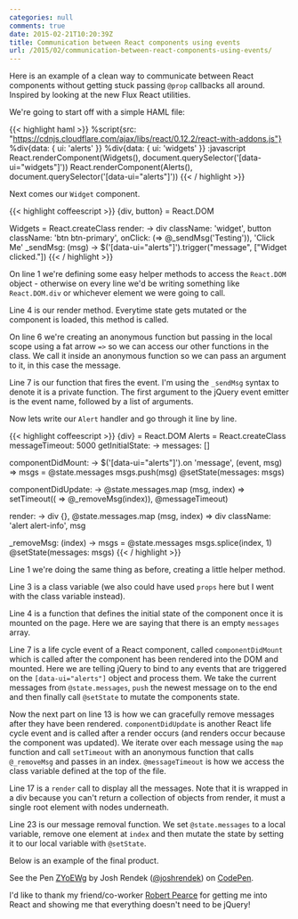 ```yaml
---
categories: null
comments: true
date: 2015-02-21T10:20:39Z
title: Communication between React components using events
url: /2015/02/communication-between-react-components-using-events/
---
```


Here is an example of a clean way to communicate between React components without getting stuck passing `@prop` callbacks all around. Inspired by looking at the new Flux React utilities.

We're going to start off with a simple HAML file:

{{< highlight haml >}}
%script{src: "https://cdnjs.cloudflare.com/ajax/libs/react/0.12.2/react-with-addons.js"}
%div{data: { ui: 'alerts' }}
%div{data: { ui: 'widgets' }}
:javascript
  React.renderComponent(Widgets(), document.querySelector('[data-ui="widgets"]'))
  React.renderComponent(Alerts(), document.querySelector('[data-ui="alerts"]'))
{{< / highlight >}}

Next comes our `Widget` component.

{{< highlight coffeescript >}}
{div, button} = React.DOM

Widgets = React.createClass
	render: ->
    div className: 'widget',
    	button className: 'btn btn-primary', onClick: (=> @_sendMsg('Testing')), 'Click Me'
	_sendMsg: (msg) ->
    $('[data-ui="alerts"]').trigger("message", ["Widget clicked."])
{{< / highlight >}}

On line 1 we're defining some easy helper methods to access the `React.DOM` object - otherwise on every line we'd be writing something like `React.DOM.div` or whichever element we were going to call.

Line 4 is our render method. Everytime state gets mutated or the component is loaded, this method is called.

On line 6 we're creating an anonymous function but passing in the local scope using a fat arrow `=>` so we can access our other functions in the class. We call it inside an anonymous function so we can pass an argument to it, in this case the message.

Line 7 is our function that fires the event. I'm using the `_sendMsg` syntax to denote it is a private function. The first argument to the jQuery event emitter is the event name, followed by a list of arguments.

Now lets write our `Alert` handler and go through it line by line.

{{< highlight coffeescript >}}
{div} = React.DOM
Alerts = React.createClass
  messageTimeout: 5000
  getInitialState: ->
    messages: []

  componentDidMount: ->
    $('[data-ui="alerts"]').on 'message', (event, msg) =>
      msgs = @state.messages
      msgs.push(msg)
      @setState(messages: msgs)

  componentDidUpdate: ->
    @state.messages.map (msg, index) =>
      setTimeout(( => @_removeMsg(index)), @messageTimeout)

  render: ->
    div {},
      @state.messages.map (msg, index) =>
        div className: 'alert alert-info',
          msg

  _removeMsg: (index) ->
    msgs = @state.messages
    msgs.splice(index, 1)
    @setState(messages: msgs)
{{< / highlight >}}

Line 1 we're doing the same thing as before, creating a little helper method.

Line 3 is a class variable (we also could have used `props` here but I went with the class variable instead).

Line 4 is a function that defines the initial state of the component once it is mounted on the page. Here we are saying that there is an empty `messages` array.

Line 7 is a life cycle event of a React component, called `componentDidMount` which is called after the component has been rendered into the DOM and mounted.
Here we are telling jQuery to bind to any events that are triggered on the `[data-ui="alerts"]` object and process them. We take the current messages from `@state.messages`, `push` the newest message on to the end and then finally call `@setState` to mutate the components state.

Now the next part on line 13 is how we can gracefully remove messages after they have been rendered. `componentDidUpdate` is another React life cycle event and is called after a render occurs (and renders occur because the component was updated).
We iterate over each message using the `map` function and call `setTimeout` with an anonymous function that calls `@_removeMsg` and passes in an index. `@messageTimeout` is how we access the class variable defined at the top of the file.

Line 17 is a `render` call to display all the messages. Note that it is wrapped in a div because you can't return a collection of objects from render, it must a single root element with nodes underneath.

Line 23 is our message removal function. We set `@state.messages` to a local variable, remove one element at `index` and then mutate the state by setting it to our local variable with `@setState`.

Below is an example of the final product.




<p data-height="343" data-theme-id="0" data-slug-hash="ZYoEWg" data-default-tab="result" data-user="joshrendek" class='codepen'>See the Pen <a href='http://codepen.io/joshrendek/pen/ZYoEWg/'>ZYoEWg</a> by Josh Rendek (<a href='http://codepen.io/joshrendek'>@joshrendek</a>) on <a href='http://codepen.io'>CodePen</a>.</p>
<script async src="//assets.codepen.io/assets/embed/ei.js"></script>


I'd like to thank my friend/co-worker <a href="http://robertwpearce.com/blog/">Robert Pearce</a> for getting me into React and showing me that everything doesn't need to be jQuery!
